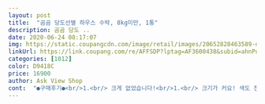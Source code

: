```yaml
---
layout: post 
title:  "곰곰 당도선별 하우스 수박, 8kg미만, 1통" 
description: 곰곰 당도 ..
date: 2020-06-24 08:17:07 
img: https://static.coupangcdn.com/image/retail/images/20652828463589-d1e9068e-f170-4d2e-8dc9-0b248a62f054.jpg 
linkUrl: https://link.coupang.com/re/AFFSDP?lptag=AF3600438&subid=ahnPublicAsk&pageKey=1652755324&itemId=2815950885&vendorItemId=70805473780&traceid=V0-113-93e51f822184fa67 
categories: [1012] 
color: D9418C 
price: 16900 
author: Ask View Shop 
cont:  "●구매후기●<br/>1.<br/> 크게 없었습니다!<br/>1.<br/> 크기가 커요! 색도 진하고 줄무늬도 또렸햄씁다! 5<br/> -6 인 함께 충분히 먹을 수 있어요<br/>2.<br/> 당도 선별이라더니... <br/>.<br/> ㅜㅜ 겁나 달았습니당! 설탕수수수박<br/>3.<br/> 신선도 <br/> - 꼭지가 잘 붙어 있었고 전체적인 신선도 좋았어요! 다만 저는 사고 나서 냉장보관 안하고 오래 밖에 두었더니 속이 좀 많이 익었덩라구여!<br/>[곰곰 당도선별 하우스 수박, 8kg 미만, 1통]<br/>✔이 점은 주의하세요!✔<br/>❌단점❌<br/>❤❤❤ ❤❤<br/>⭐이 점은 꼭 확인하고 구매하기, 중요포인트!⭐<br/>⭐집에서 편하게 먹는 곰곰 당도 선별 수박!⭐<br/>⭕장점⭕<br/>ㅋㅋㅋ진짜잘삿다며<br/>그래도 남았어요 너무커<br/>그래서 다신 쿠팡서 안사려다가<br/>근데 요건☆☆☆☆☆5개<br/>꼭다리도 싱싱해보이고<br/>다른회사꺼 삿는데<br/>다음에도 또 다음에도 제발 이렇게<br/>더운 여름 시원한 수박 한통 먹으면!! 더위가 두렵지 않죠!!^^<br/>더위도 식혀주고, 건강에도 좋은 과일!!수박!!<br/>또집어먹어도 달아.<br/>.<br/><br/>마트가려다가 같은가격에 반통뿐이<br/>맛난 수박이 오길 맛변하지않길<br/>맛도없고 씨도 왕창<br/>맛보려고 짜투리 잘라서 입에 넣었는데<br/>맛있더라구요!!<br/>먹으려고 삿는데<br/>먹을거냐니 먹는다길래 잘라줬더니<br/>못살거 같아서 반은 우리가 반은 낼 가져가서<br/>밍밍할때 먹어도 달면 시원하면 말해뭐해<br/>바로 아이한테 시원하지않은데<br/>별4개반에 속아 삿다가<br/>보자마자 반했습니다.<br/><br/>봤더니,비파괴 센서로 당도선별한 제품들만<br/>붉은색의 과육과 아삭한 식감이 정말 시원하고<br/>사고 다음날  친구랑 놀러가서 먹었는데<br/>선별을 했다고 하네요!!<br/>속도 꽉 차있고, 정말 달았어요.<br/><br/>수박도 생물이다보니, 크기 맛 모두 주관적인 부분이 있고, 당도 함량에도 차이가 있을 수 밖에 없습니다.<br/><br/>수박은 노화방지,피부건강,면역력 강화에도 효과적이라구해요!<br/>수박이 생각보다 커요!! 주관적인 부분이지만 아주 크고 실했습니당 ㅎㅎ 8kg 미만 아이들이니 크기 신경써서 골라주세요! 1인가구 드시기엔 넘 큼 ㅠ<br/>수박좋아하는 울아들도<br/>시원하고 아삭한 수박정말 맛있었습니다.<br/><br/>시원할때 먹으면 더맛나겠어요<br/>아이가 외침ㅋㅋ<br/>아이도 수박이 왜이리 크냐고 합니다<br/>어떻게 이렇게 수박이 달고 맛있는지<br/>얼마 안먹고 냉장고에 뒀다가 반이나 버렸어요<br/>여름이 다가오면 시원한 수박 생각이 절로 나는것 같아요.<br/><br/>이번 수박은성공<br/>일단 저는 진짜 100프로 마음에 들지않으면<br/>저녁에 수박 잘라서 사이다넣고 화채해먹었어요<br/>저는 올해 먹은 수박중에 제일이었어요! 쿠팡에서 먹은 다른 수박보다 요 8kg 미만 수박이 젤 좋았움 ㅠ<br/>저번에 쿠팡에서 곰곰꺼 아닌<br/>제 하트 점수는?<br/>쪼개니까 와.<br/>.<br/>씨가 없어<br/>참고 하셔서 구매에 도움이 되면 좋겠습니다 :)<br/>최고 별4개만 ☆☆☆☆주는사람입니다<br/>추가<br/>친구가 보자마자 반이 왜이렇게커?라며 놀라더니<br/>크기도 엄청커요<br/>특히, 곰곰수박은 정말 크기가 크더라구요!!<br/>평이 좋아서 삿는데 또,낼 필요해서<br/>하얀씨조금 있는데 까만씨는 하나도 못봄<br/>한번 맛보더니 너무맛있어를 남발<br/>" 
---
```

